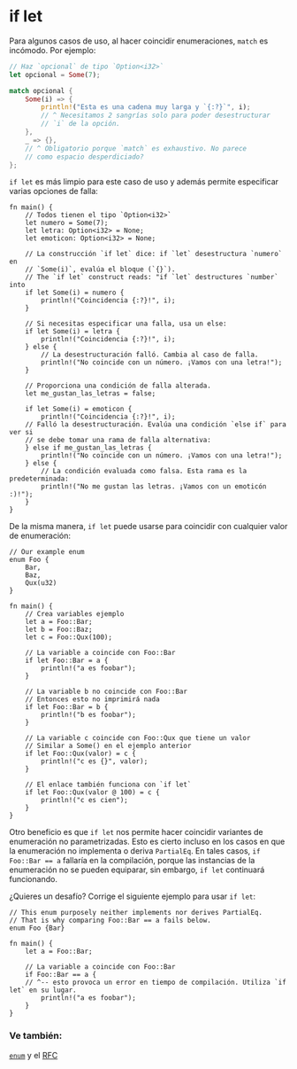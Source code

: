 # if let

Para algunos casos de uso, al hacer coincidir enumeraciones, `match` es
incómodo. Por ejemplo:

```rust
// Haz `opcional` de tipo `Option<i32>`
let opcional = Some(7);

match opcional {
    Some(i) => {
        println!("Esta es una cadena muy larga y `{:?}`", i);
        // ^ Necesitamos 2 sangrías solo para poder desestructurar
        // `i` de la opción.
    },
    _ => {},
    // ^ Obligatorio porque `match` es exhaustivo. No parece
    // como espacio desperdiciado?
};

```

`if let` es más limpio para este caso de uso y además permite especificar
varias opciones de falla:

```rust,editable
fn main() {
    // Todos tienen el tipo `Option<i32>`
    let numero = Some(7);
    let letra: Option<i32> = None;
    let emoticon: Option<i32> = None;

    // La construcción `if let` dice: if `let` desestructura `numero` en
    // `Some(i)`, evalúa el bloque (`{}`).
    // The `if let` construct reads: "if `let` destructures `number` into
    if let Some(i) = numero {
        println!("Coincidencia {:?}!", i);
    }

    // Si necesitas especificar una falla, usa un else:
    if let Some(i) = letra {
        println!("Coincidencia {:?}!", i);
    } else {
        // La desestructuración falló. Cambia al caso de falla.
        println!("No coincide con un número. ¡Vamos con una letra!");
    }

    // Proporciona una condición de falla alterada.
    let me_gustan_las_letras = false;

    if let Some(i) = emoticon {
        println!("Coincidencia {:?}!", i);
    // Falló la desestructuración. Evalúa una condición `else if` para ver si
    // se debe tomar una rama de falla alternativa:
    } else if me_gustan_las_letras {
        println!("No coincide con un número. ¡Vamos con una letra!");
    } else {
        // La condición evaluada como falsa. Esta rama es la predeterminada:
        println!("No me gustan las letras. ¡Vamos con un emoticón :)!");
    }
}
```

De la misma manera, `if let` puede usarse para coincidir con cualquier valor de
enumeración:

```rust,editable
// Our example enum
enum Foo {
    Bar,
    Baz,
    Qux(u32)
}

fn main() {
    // Crea variables ejemplo
    let a = Foo::Bar;
    let b = Foo::Baz;
    let c = Foo::Qux(100);
    
    // La variable a coincide con Foo::Bar
    if let Foo::Bar = a {
        println!("a es foobar");
    }
    
    // La variable b no coincide con Foo::Bar
    // Entonces esto no imprimirá nada
    if let Foo::Bar = b {
        println!("b es foobar");
    }
    
    // La variable c coincide con Foo::Qux que tiene un valor
    // Similar a Some() en el ejemplo anterior
    if let Foo::Qux(valor) = c {
        println!("c es {}", valor);
    }

    // El enlace también funciona con `if let`
    if let Foo::Qux(valor @ 100) = c {
        println!("c es cien");
    }
}
```

Otro beneficio es que `if let` nos permite hacer coincidir variantes de
enumeración no parametrizadas. Esto es cierto incluso en los casos en que la
enumeración no implementa o deriva `PartialEq`. En tales casos, `if Foo::Bar ==
a` fallaría en la compilación, porque las instancias de la enumeración no se
pueden equiparar, sin embargo, `if let` continuará funcionando.

¿Quieres un desafío? Corrige el siguiente ejemplo para usar `if let`:

```rust,editable,ignore,mdbook-runnable
// This enum purposely neither implements nor derives PartialEq.
// That is why comparing Foo::Bar == a fails below.
enum Foo {Bar}

fn main() {
    let a = Foo::Bar;

    // La variable a coincide con Foo::Bar
    if Foo::Bar == a {
    // ^-- esto provoca un error en tiempo de compilación. Utiliza `if let` en su lugar.
        println!("a es foobar");
    }
}
```

### Ve también:

[`enum`][enum] <!--, [`Option`][option], --> y el [RFC][if_let_rfc]

[enum]: ../custom_types/enum.md
[if_let_rfc]: https://github.com/rust-lang/rfcs/pull/160
[option]: ../std/option.md
